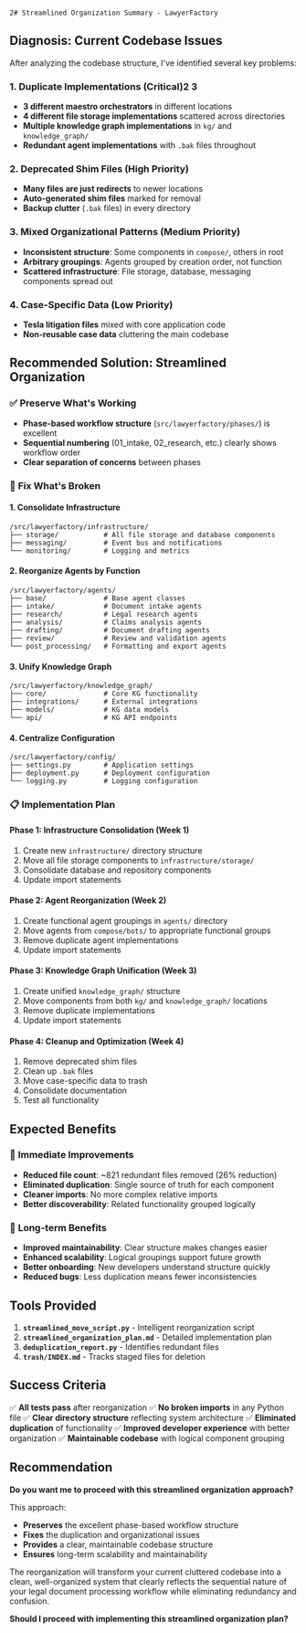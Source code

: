                                                                                                                                                                                                                                                                                                                                         2# Streamlined Organization Summary - LawyerFactory

## Diagnosis: Current Codebase Issues

After analyzing the codebase structure, I've identified several key problems:

### 1. **Duplicate Implementations** (Critical)2            3                                                                                                                                                                                                                                                                                                                                                                                                                                                                                                                                                                                                                                                                                                                                                                                                                                                                                                                                                                                                                                                                                                                                                                                                                                                                                                     
- **3 different maestro orchestrators** in different locations
- **4 different file storage implementations** scattered across directories
- **Multiple knowledge graph implementations** in `kg/` and `knowledge_graph/`
- **Redundant agent implementations** with `.bak` files throughout

### 2. **Deprecated Shim Files** (High Priority)
- **Many files are just redirects** to newer locations
- **Auto-generated shim files** marked for removal
- **Backup clutter** (`.bak` files) in every directory

### 3. **Mixed Organizational Patterns** (Medium Priority)
- **Inconsistent structure**: Some components in `compose/`, others in root
- **Arbitrary groupings**: Agents grouped by creation order, not function
- **Scattered infrastructure**: File storage, database, messaging components spread out

### 4. **Case-Specific Data** (Low Priority)
- **Tesla litigation files** mixed with core application code
- **Non-reusable case data** cluttering the main codebase

## Recommended Solution: Streamlined Organization

### ✅ **Preserve What's Working**
- **Phase-based workflow structure** (`src/lawyerfactory/phases/`) is excellent
- **Sequential numbering** (01_intake, 02_research, etc.) clearly shows workflow order
- **Clear separation of concerns** between phases

### 🔧 **Fix What's Broken**

#### 1. **Consolidate Infrastructure**
```
/src/lawyerfactory/infrastructure/
├── storage/           # All file storage and database components
├── messaging/         # Event bus and notifications
└── monitoring/        # Logging and metrics
```

#### 2. **Reorganize Agents by Function**
```
/src/lawyerfactory/agents/
├── base/              # Base agent classes
├── intake/            # Document intake agents
├── research/          # Legal research agents
├── analysis/          # Claims analysis agents
├── drafting/          # Document drafting agents
├── review/            # Review and validation agents
└── post_processing/   # Formatting and export agents
```

#### 3. **Unify Knowledge Graph**
```
/src/lawyerfactory/knowledge_graph/
├── core/              # Core KG functionality
├── integrations/      # External integrations
├── models/            # KG data models
└── api/               # KG API endpoints
```

#### 4. **Centralize Configuration**
```
/src/lawyerfactory/config/
├── settings.py        # Application settings
├── deployment.py      # Deployment configuration
└── logging.py         # Logging configuration
```

### 📋 **Implementation Plan**

#### Phase 1: Infrastructure Consolidation (Week 1)
1. Create new `infrastructure/` directory structure
2. Move all file storage components to `infrastructure/storage/`
3. Consolidate database and repository components
4. Update import statements

#### Phase 2: Agent Reorganization (Week 2)
1. Create functional agent groupings in `agents/` directory
2. Move agents from `compose/bots/` to appropriate functional groups
3. Remove duplicate agent implementations
4. Update import statements

#### Phase 3: Knowledge Graph Unification (Week 3)
1. Create unified `knowledge_graph/` structure
2. Move components from both `kg/` and `knowledge_graph/` locations
3. Remove duplicate implementations
4. Update import statements

#### Phase 4: Cleanup and Optimization (Week 4)
1. Remove deprecated shim files
2. Clean up `.bak` files
3. Move case-specific data to trash
4. Consolidate documentation
5. Test all functionality

## Expected Benefits

### 🎯 **Immediate Improvements**
- **Reduced file count**: ~821 redundant files removed (26% reduction)
- **Eliminated duplication**: Single source of truth for each component
- **Cleaner imports**: No more complex relative imports
- **Better discoverability**: Related functionality grouped logically

### 🚀 **Long-term Benefits**
- **Improved maintainability**: Clear structure makes changes easier
- **Enhanced scalability**: Logical groupings support future growth
- **Better onboarding**: New developers understand structure quickly
- **Reduced bugs**: Less duplication means fewer inconsistencies

## Tools Provided

1. **`streamlined_move_script.py`** - Intelligent reorganization script
2. **`streamlined_organization_plan.md`** - Detailed implementation plan
3. **`deduplication_report.py`** - Identifies redundant files
4. **`trash/INDEX.md`** - Tracks staged files for deletion

## Success Criteria

✅ **All tests pass** after reorganization
✅ **No broken imports** in any Python file
✅ **Clear directory structure** reflecting system architecture
✅ **Eliminated duplication** of functionality
✅ **Improved developer experience** with better organization
✅ **Maintainable codebase** with logical component grouping

## Recommendation

**Do you want me to proceed with this streamlined organization approach?**

This approach:
- **Preserves** the excellent phase-based workflow structure
- **Fixes** the duplication and organizational issues
- **Provides** a clear, maintainable codebase structure
- **Ensures** long-term scalability and maintainability

The reorganization will transform your current cluttered codebase into a clean, well-organized system that clearly reflects the sequential nature of your legal document processing workflow while eliminating redundancy and confusion.

**Should I proceed with implementing this streamlined organization plan?**